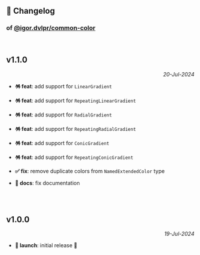 ## 📒 Changelog

### of [@igor.dvlpr/common-color](https://github.com/igorskyflyer/npm-common-color)

<br>

## v1.1.0

<p align="right"><em>20-Jul-2024</em></p>

- **🪅 feat**: add support for `LinearGradient`
- **🪅 feat**: add support for `RepeatingLinearGradient`
- **🪅 feat**: add support for `RadialGradient`
- **🪅 feat**: add support for `RepeatingRadialGradient`
- **🪅 feat**: add support for `ConicGradient`
- **🪅 feat**: add support for `RepeatingConicGradient`

- **✅ fix**: remove duplicate colors from `NamedExtendedColor` type

- **📜 docs**: fix documentation

<br>
<br>

## v1.0.0

<p align="right"><em>19-Jul-2024</em></p>

- **🚀 launch**: initial release 🎉
